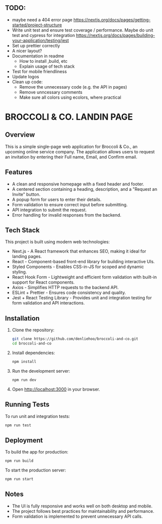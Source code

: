 ## TODO:

- maybe need a 404 error page https://nextjs.org/docs/pages/getting-started/project-structure
- Write unit test and ensure test coverage / performance. Maybe do unit test and cypress for integration https://nextjs.org/docs/pages/building-your-application/testing/jest
- Set up prettier correctly
- A nicer layout?
- Documentation in readme
  - How to install ,build, etc
  - Explain usage of tech stack
- Test for mobile friendliness
- Update logos
- Clean up code:
  - Remove the unnecessary code (e.g. the API in pages)
  - Remove unncessary comments
  - Make sure all colors using ecolors, where practical

# BROCCOLI & CO. LANDIN PAGE

## Overview

This is a simple single-page web application for Broccoli & Co., an upcoming online service company. The application allows users to request an invitation by entering their Full name, Email, and Confirm email.

## Features

- A clean and responsive homepage with a fixed header and footer.
- A centered section containing a heading, description, and a "Request an Invite" button.
- A popup form for users to enter their details.
- Form validation to ensure correct input before submitting.
- API integration to submit the request.
- Error handling for invalid responses from the backend.

## Tech Stack

This project is built using modern web technologies:

- Next.js - A React framework that enhances SEO, making it ideal for landing pages.
- React - Component-based front-end library for building interactive UIs.
- Styled Components - Enables CSS-in-JS for scoped and dynamic styling.
- React Hook Form - Lightweight and efficient form validation with built-in support for React components.
- Axios - Simplifies HTTP requests to the backend API.
- ESLint + Prettier - Ensures code consistency and quality.
- Jest + React Testing Library - Provides unit and integration testing for form validation and API interactions.

## Installation

1. Clone the repository:
   ```sh
   git clone https://github.com/denliehoo/broccoli-and-co.git
   cd broccoli-and-co
   ```
2. Install dependencies:
   ```sh
   npm install
   ```
3. Run the development server:
   ```sh
   npm run dev
   ```
4. Open [http://localhost:3000](http://localhost:3000) in your browser.

## Running Tests

To run unit and integration tests:

```sh
npm run test
```

## Deployment

To build the app for production:

```sh
npm run build
```

To start the production server:

```sh
npm run start
```

## Notes

- The UI is fully responsive and works well on both desktop and mobile.
- The project follows best practices for maintainability and performance.
- Form validation is implemented to prevent unnecessary API calls.
